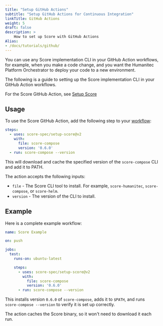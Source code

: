 ```yaml
---
title: "Setup GitHub Actions"
subtitle: "Setup GitHub Actions for Continuous Integration"
linkTitle: GitHub Actions
weight: 5
draft: false
description: >
    How to set up Score with GitHub Actions
Alias:
- /docs/tutorials/github/
---
```


You can use any Score implementation CLI in your GitHub Action workflows, for example, when you make a code change, and you want the Humanitec Platform Orchestrator to deploy your code to a new environment.

The following is a guide to setting up the Score implementation CLI in your GitHub Action workflows.

For the Score GitHub Action, see [Setup Score](https://github.com/score-spec/setup-score)

## Usage

To use the Score GitHub Action, add the following step to your [workflow](https://docs.github.com/en/actions/using-workflows/about-workflows):

```yaml
steps:
  - uses: score-spec/setup-score@v2
    with:
      file: score-compose
      version: '0.6.0'
  - run: score-compose --version
```

This will download and cache the specified version of the `score-compose` CLI and add it to PATH.

The action accepts the following inputs:

- `file` - The Score CLI tool to install. For example, `score-humanitec`, `score-compose`, or `score-helm`.
- `version` - The version of the CLI to install.

## Example

Here is a complete example workflow:

```yaml
name: Score Example

on: push

jobs:
  test:
    runs-on: ubuntu-latest

    steps:
      - uses: score-spec/setup-score@v2
        with:
          file: score-compose
          version: '0.6.0'
      - run: score-compose --version
```

This installs version `0.6.0` of `score-compose`, adds it to `$PATH`, and runs `score-compose --version` to verify it is set up correctly.

The action caches the Score binary, so it won't need to download it each run.
